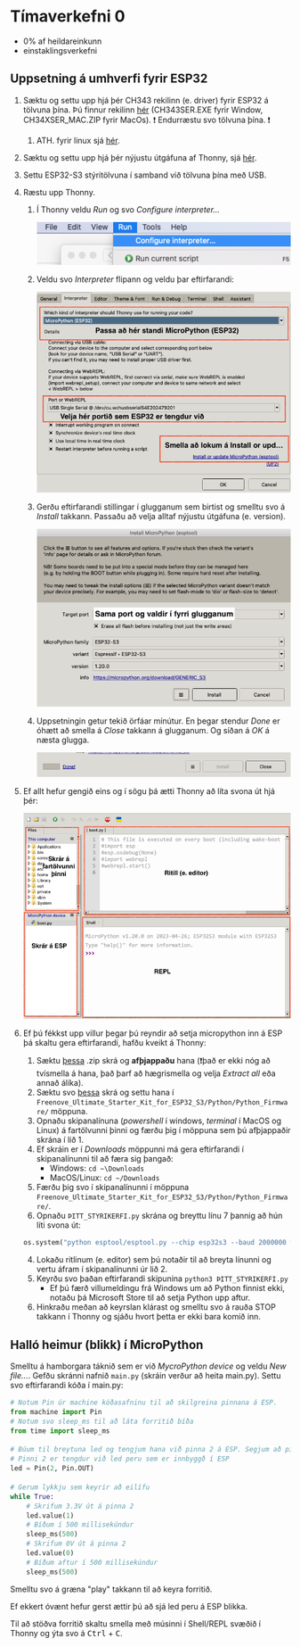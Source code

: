 # Tímaverkefni 0

- 0% af heildareinkunn
- einstaklingsverkefni

## Uppsetning á umhverfi fyrir ESP32

1. Sæktu og settu upp hjá þér CH343 rekilinn (e. driver) fyrir ESP32 á tölvuna þína. Þú finnur rekilinn [hér](https://www.wch-ic.com/search?t=all&q=ch343) (CH343SER.EXE fyrir Window, CH34XSER_MAC.ZIP fyrir MacOs). :exclamation: Endurræstu svo tölvuna þína. :exclamation:
   1. ATH. fyrir linux sjá [hér](https://github.com/Freenove/Freenove_Ultimate_Starter_Kit_for_ESP32_S3/tree/main/CH343/Linux/ch343ser_linux).
1. Sæktu og settu upp hjá þér nýjustu útgáfuna af Thonny, sjá [hér](https://thonny.org).
1. Settu ESP32-S3 stýritölvuna í samband við tölvuna þína með USB.
1. Ræstu upp Thonny.
   1. Í Thonny veldu *Run* og svo *Configure interpreter...*
   
        ![thonny01](../myndir/thonny_01.png)
   1. Veldu svo *Interpreter* flipann og veldu þar eftirfarandi:

        ![thonny02](../myndir/thonny_02.png)
   1. Gerðu eftirfarandi stillingar í glugganum sem birtist og smelltu svo á *Install* takkann. Passaðu að velja alltaf nýjustu útgáfuna (e. version).

        ![thonny03](../myndir/thonny_03.png)
   1. Uppsetningin getur tekið örfáar mínútur. En þegar stendur *Done* er óhætt að smella á *Close* takkann á glugganum. Og síðan á *OK* á næsta glugga.

        ![thonny04](../myndir/thonny_04.png)
1. Ef allt hefur gengið eins og í sögu þá ætti Thonny að líta svona út hjá þér:
   
    ![thonny05](../myndir/thonny_05.png)
1. Ef þú fékkst upp villur þegar þú reyndir að setja micropython inn á ESP þá skaltu gera eftirfarandi, hafðu kveikt á Thonny:
   1. Sæktu [þessa](https://github.com/Freenove/Freenove_Ultimate_Starter_Kit_for_ESP32_S3/archive/refs/heads/main.zip) .zip skrá og **afþjappaðu** hana (:exclamation:það er ekki nóg að tvísmella á hana, það þarf að hægrismella og velja *Extract all* eða annað álíka).
   2. Sæktu svo [þessa](https://micropython.org/resources/firmware/ESP32_GENERIC_S3-20231005-v1.21.0.bin) skrá og settu hana í `Freenove_Ultimate_Starter_Kit_for_ESP32_S3/Python/Python_Firmware/` möppuna.
   3. Opnaðu skipanalínuna (*powershell* í windows, *terminal* í MacOS og Linux) á fartölvunni þinni og færðu þig í möppuna sem þú afþjappaðir skrána í lið 1.
     1. Ef skráin er í *Downloads* möppunni má gera eftirfarandi í skipanalínunni til að færa sig þangað: 
         - Windows: `cd ~\Downloads`
         - MacOS/Linux: `cd ~/Downloads`
     2. Færðu þig svo í skipanalínunni í möppuna `Freenove_Ultimate_Starter_Kit_for_ESP32_S3/Python/Python_Firmware/`.
     3. Opnaðu `ÞITT_STYRIKERFI.py` skrána og breyttu línu 7 þannig að hún líti svona út:
     ```python
     os.system("python esptool/esptool.py --chip esp32s3 --baud 2000000 write_flash -z 0 ESP32_GENERIC_S3-20231005-v1.21.0.bin")
     ```
     4. Lokaðu ritlinum (e. editor) sem þú notaðir til að breyta línunni og vertu áfram í skipanalínunni úr lið 2.
     5. Keyrðu svo þaðan eftirfarandi skipunina `python3 ÞITT_STYRIKERFI.py`
        - Ef þú færð villumeldingu frá Windows um að Python finnist ekki, notaðu þá Microsoft Store til að setja Python upp aftur.
     6. Hinkraðu meðan að keyrslan klárast og smelltu svo á rauða STOP takkann í Thonny og sjáðu hvort þetta er ekki bara komið inn.
## Halló heimur (blikk) í MicroPython

Smelltu á hamborgara táknið sem er við *MycroPython device* og veldu *New file...*. Gefðu skránni nafnið `main.py` (skráin verður að heita main.py). Settu svo eftirfarandi kóða í main.py:
```python
# Notum Pin úr machine kóðasafninu til að skilgreina pinnana á ESP. 
from machine import Pin
# Notum svo sleep_ms til að láta forritið bíða
from time import sleep_ms

# Búum til breytuna led og tengjum hana við pinna 2 á ESP. Segjum að pinninn sé úttakspinni
# Pinni 2 er tengdur við led peru sem er innbyggð í ESP
led = Pin(2, Pin.OUT)

# Gerum lykkju sem keyrir að eilífu
while True:
    # Skrifum 3.3V út á pinna 2
    led.value(1)
    # Bíðum í 500 millisekúndur
    sleep_ms(500)
    # Skrifum 0V út á pinna 2
    led.value(0)
    # Bíðum aftur í 500 millisekúndur
    sleep_ms(500)
```
Smelltu svo á græna "play" takkann til að keyra forritið.

Ef ekkert óvænt hefur gerst ættir þú að sjá led peru á ESP blikka.

Til að stöðva forritið skaltu smella með músinni í Shell/REPL svæðið í Thonny og ýta svo á <kbd>Ctrl</kbd> + <kbd>C</kbd>.

